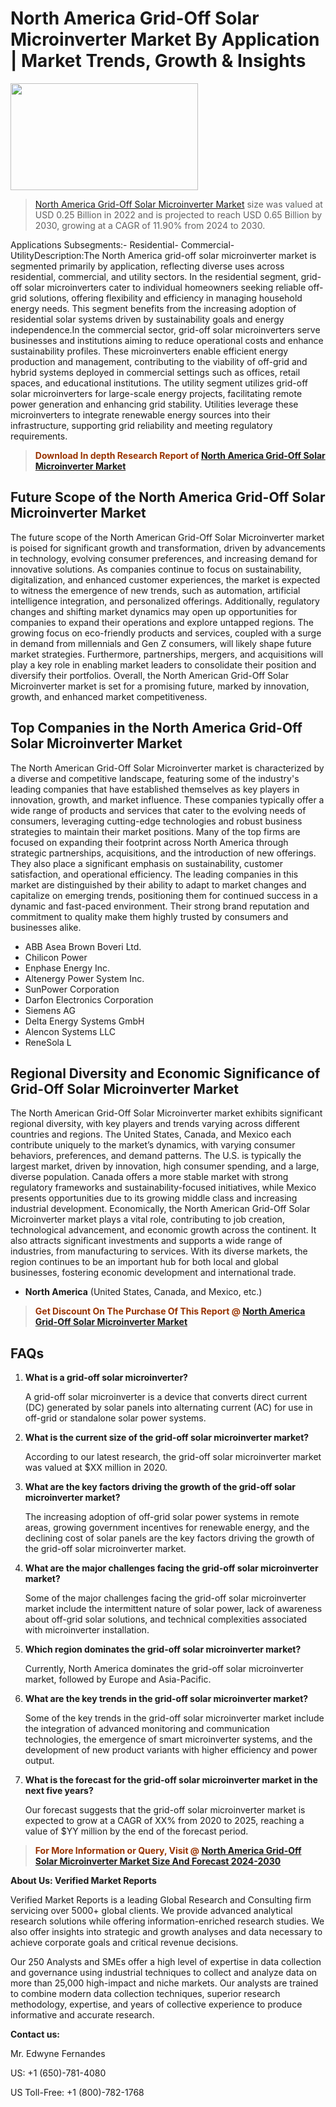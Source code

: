 <p><h1>North America Grid-Off Solar Microinverter Market By Application | Market Trends, Growth & Insights</h1><p><img class="aligncenter size-medium wp-image-105565" src="https://ffe5etoiles.com/wp-content/uploads/2025/01/MST7-300x171.png" alt="" width="300" height="171" /></p><blockquote><p><a href="https://www.verifiedmarketreports.com/download-sample/?rid=530518&utm_source=Github-NA&utm_medium=352" target="_blank">North America Grid-Off Solar Microinverter Market</a> size was valued at USD 0.25 Billion in 2022 and is projected to reach USD 0.65 Billion by 2030, growing at a CAGR of 11.90% from 2024 to 2030.</p></blockquote>Applications Subsegments:- Residential- Commercial- UtilityDescription:The North America grid-off solar microinverter market is segmented primarily by application, reflecting diverse uses across residential, commercial, and utility sectors. In the residential segment, grid-off solar microinverters cater to individual homeowners seeking reliable off-grid solutions, offering flexibility and efficiency in managing household energy needs. This segment benefits from the increasing adoption of residential solar systems driven by sustainability goals and energy independence.In the commercial sector, grid-off solar microinverters serve businesses and institutions aiming to reduce operational costs and enhance sustainability profiles. These microinverters enable efficient energy production and management, contributing to the viability of off-grid and hybrid systems deployed in commercial settings such as offices, retail spaces, and educational institutions. The utility segment utilizes grid-off solar microinverters for large-scale energy projects, facilitating remote power generation and enhancing grid stability. Utilities leverage these microinverters to integrate renewable energy sources into their infrastructure, supporting grid reliability and meeting regulatory requirements.</p><blockquote><p><span style="color: #993300;"><strong>Download In depth Research Report of <a href="https://www.verifiedmarketreports.com/download-sample/?rid=530518&utm_source=Github-NA&utm_medium=352">North America Grid-Off Solar Microinverter Market</a></strong></span></p></blockquote><h2>Future Scope of the North America Grid-Off Solar Microinverter Market</h2><p>The future scope of the North American Grid-Off Solar Microinverter market is poised for significant growth and transformation, driven by advancements in technology, evolving consumer preferences, and increasing demand for innovative solutions. As companies continue to focus on sustainability, digitalization, and enhanced customer experiences, the market is expected to witness the emergence of new trends, such as automation, artificial intelligence integration, and personalized offerings. Additionally, regulatory changes and shifting market dynamics may open up opportunities for companies to expand their operations and explore untapped regions. The growing focus on eco-friendly products and services, coupled with a surge in demand from millennials and Gen Z consumers, will likely shape future market strategies. Furthermore, partnerships, mergers, and acquisitions will play a key role in enabling market leaders to consolidate their position and diversify their portfolios. Overall, the North American Grid-Off Solar Microinverter market is set for a promising future, marked by innovation, growth, and enhanced market competitiveness.</p><h2>Top Companies in the North America Grid-Off Solar Microinverter Market</h2><p>The North American Grid-Off Solar Microinverter market is characterized by a diverse and competitive landscape, featuring some of the industry's leading companies that have established themselves as key players in innovation, growth, and market influence. These companies typically offer a wide range of products and services that cater to the evolving needs of consumers, leveraging cutting-edge technologies and robust business strategies to maintain their market positions. Many of the top firms are focused on expanding their footprint across North America through strategic partnerships, acquisitions, and the introduction of new offerings. They also place a significant emphasis on sustainability, customer satisfaction, and operational efficiency. The leading companies in this market are distinguished by their ability to adapt to market changes and capitalize on emerging trends, positioning them for continued success in a dynamic and fast-paced environment. Their strong brand reputation and commitment to quality make them highly trusted by consumers and businesses alike.</p><p><ul><li>ABB Asea Brown Boveri Ltd. </li><li> Chilicon Power </li><li> Enphase Energy Inc. </li><li> Altenergy Power System Inc. </li><li> SunPower Corporation </li><li> Darfon Electronics Corporation </li><li> Siemens AG </li><li> Delta Energy Systems GmbH </li><li> Alencon Systems LLC </li><li> ReneSola L</li></ul></p><h2>Regional Diversity and Economic Significance of Grid-Off Solar Microinverter Market</h2><p>The North American Grid-Off Solar Microinverter market exhibits significant regional diversity, with key players and trends varying across different countries and regions. The United States, Canada, and Mexico each contribute uniquely to the market’s dynamics, with varying consumer behaviors, preferences, and demand patterns. The U.S. is typically the largest market, driven by innovation, high consumer spending, and a large, diverse population. Canada offers a more stable market with strong regulatory frameworks and sustainability-focused initiatives, while Mexico presents opportunities due to its growing middle class and increasing industrial development. Economically, the North American Grid-Off Solar Microinverter market plays a vital role, contributing to job creation, technological advancement, and economic growth across the continent. It also attracts significant investments and supports a wide range of industries, from manufacturing to services. With its diverse markets, the region continues to be an important hub for both local and global businesses, fostering economic development and international trade.</p><ul> <li><strong>North America</strong> (United States, Canada, and Mexico, etc.)</li></ul><blockquote><p><span style="color: #993300;"><strong>Get Discount On The Purchase Of This Report @ <a href="https://www.verifiedmarketreports.com/ask-for-discount/?rid=530518&utm_source=Github-NA&utm_medium=352">North America Grid-Off Solar Microinverter Market</a></strong></span></p></blockquote><h2>FAQs</h2><p><ol> <li> <strong>What is a grid-off solar microinverter?</div><div></strong> <p>A grid-off solar microinverter is a device that converts direct current (DC) generated by solar panels into alternating current (AC) for use in off-grid or standalone solar power systems.</p> </li> <li> <strong>What is the current size of the grid-off solar microinverter market?</div><div></strong> <p>According to our latest research, the grid-off solar microinverter market was valued at $XX million in 2020.</p> </li> <li> <strong>What are the key factors driving the growth of the grid-off solar microinverter market?</div><div></strong> <p>The increasing adoption of off-grid solar power systems in remote areas, growing government incentives for renewable energy, and the declining cost of solar panels are the key factors driving the growth of the grid-off solar microinverter market.</p> </li> <li> <strong>What are the major challenges facing the grid-off solar microinverter market?</div><div></strong> <p>Some of the major challenges facing the grid-off solar microinverter market include the intermittent nature of solar power, lack of awareness about off-grid solar solutions, and technical complexities associated with microinverter installation.</p> </li> <li> <strong>Which region dominates the grid-off solar microinverter market?</div><div></strong> <p>Currently, North America dominates the grid-off solar microinverter market, followed by Europe and Asia-Pacific.</p> </li> <li> <strong>What are the key trends in the grid-off solar microinverter market?</div><div></strong> <p>Some of the key trends in the grid-off solar microinverter market include the integration of advanced monitoring and communication technologies, the emergence of smart microinverter systems, and the development of new product variants with higher efficiency and power output.</p> </li> <li> <strong>What is the forecast for the grid-off solar microinverter market in the next five years?</div><div></strong> <p>Our forecast suggests that the grid-off solar microinverter market is expected to grow at a CAGR of XX% from 2020 to 2025, reaching a value of $YY million by the end of the forecast period.</p> </li></ol></p><blockquote><p><span style="color: #993300;"><strong>For More Information or Query, Visit @ <a href="https://www.verifiedmarketreports.com/product/grid-off-solar-microinverter-market/">North America Grid-Off Solar Microinverter Market Size And Forecast 2024-2030</a></strong></span></p></blockquote><p><strong>About Us: Verified Market Reports</strong></p><p>Verified Market Reports is a leading Global Research and Consulting firm servicing over 5000+ global clients. We provide advanced analytical research solutions while offering information-enriched research studies. We also offer insights into strategic and growth analyses and data necessary to achieve corporate goals and critical revenue decisions.</p><p>Our 250 Analysts and SMEs offer a high level of expertise in data collection and governance using industrial techniques to collect and analyze data on more than 25,000 high-impact and niche markets. Our analysts are trained to combine modern data collection techniques, superior research methodology, expertise, and years of collective experience to produce informative and accurate research.</p><p><strong>Contact us:</strong></p><p>Mr. Edwyne Fernandes</p><p>US: +1 (650)-781-4080</p><p>US Toll-Free: +1 (800)-782-1768</p>
